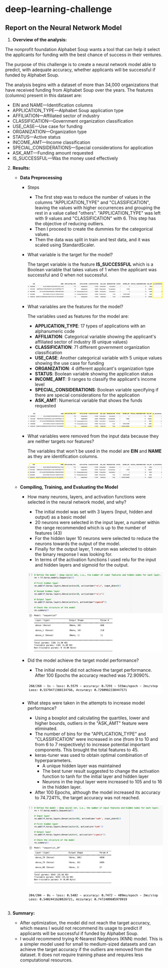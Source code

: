 # deep-learning-challenge

## Report on the Neural Network Model

1. **Overview of the analysis:**

The nonprofit foundation Alphabet Soup wants a tool that can help it select the applicants for funding with the best chance of success in their ventures.

The purpose of this challenge is to create a neural network model able to predict, with adequate accuracy, whether applicants will be successful if funded by Alphabet Soup.

The analysis begins with a dataset of more than 34,000 organizations that have received funding from Alphabet Soup over the years. The features (columns) present in this dataset are:
- EIN and NAME—Identification columns
- APPLICATION_TYPE—Alphabet Soup application type
- AFFILIATION—Affiliated sector of industry
- CLASSIFICATION—Government organization classification
- USE_CASE—Use case for funding
- ORGANIZATION—Organization type
- STATUS—Active status
- INCOME_AMT—Income classification
- SPECIAL_CONSIDERATIONS—Special considerations for application
- ASK_AMT—Funding amount requested
- IS_SUCCESSFUL—Was the money used effectively

2. **Results:**

    - **Data Preprocessing**

        - Steps
            - The first step was to reduce the number of values in the columns "APPLICATION_TYPE" and "CLASSIFICATION", leaving the values with higher occurrences and grouping the rest in a value called "others". "APPLICATION_TYPE" was left with 9 values and "CLASSIFICATION" with 6. This step has the objective of reducing outliers.
            - Then I proceed to create the dummies for the categorical values.
            - Then the data was split in train and test data, and it was scaled using StandardScaler.

        - What variable is the target for the model?

            The target variable is the feature **IS_SUCCESSFUL** which is a Boolean variable that takes values of 1 when the applicant was successful and 0 when not successful.

            ![](Pics/target_variable.png)

        - What variables are the features for the model?

            The variables used as features for the model are:

            - **APPLICATION_TYPE**: 17 types of applications with an alphanumeric code
            - **AFFILIATION**: Categorical variable showing the applicant's affiliated sector of industry (6 unique values)
            - **CLASSIFICATION**: 71 different government organization classification
            - **USE_CASE**: Another categorical variable with 5 unique values showing the use case for funding
            - **ORGANIZATION**: 4 different applicant's organization type
            - **STATUS**: Boolean variable showing the application status
            - **INCOME_AMT**: 9 ranges to classify the applicant's income level
            - **SPECIAL_CONSIDERATIONS**: Boolean variable specifying if there are special considerations for the application
            - **ASK_AMT**: Numerical variable that shows the funds requested

            ![](Pics/features.png)

        - What variables were removed from the input data because they are neither targets nor features?

            The variables that won't be used in the model are **EIN** and **NAME** as they are identification columns.

            ![](Pics/id_variables.png)

    - **Compiling, Training, and Evaluating the Model**

        - How many neurons, layers, and activation functions were selected in the neural network model, and why?

            - The initial model was set with 3 layers (Input, hidden and output) as a basic model
            - 20 neurons were selected in the input layer, a number within the range recommended which is up to the number of features (43)
            - For the hidden layer 10 neurons were selected to reduce the neurons towards the output of the model.
            - Finally for the output layer, 1 neuron was selected to obtain the binary response I was looking for.
            - In terms of the activation functions I used relu for the input and hidden layers and sigmoid for the output.

            ![](Pics/initial_model.png)

        - Did the model achieve the target model performance?

            - The initial model did not achieve the target performance. After 100 Epochs the accuracy reached was 72.9090%.

            ![](Pics/initial_accuracy.png)

        - What steps were taken in the attempts to increase model performance?

            - Using a boxplot and calculating the quartiles, lower and higher bounds, outliers in the "ASK_AMT" feature were eliminated.
            - The number of bins for the "APPLICATION_TYPE" and "CLASSIFICATION" were increased in one (from 9 to 10 and from 6 to 7 respectively) to increase potential important components. This brought the total features to 45.
            -  keras-tuner was used to obtain optimal combination of hyperparameters.
                - A unique hidden layer was maintained
                - The best tuner result suggested to change the activation function to tanh for the initial layer and hidden layer
                - Neurons in the input layer were increased to 105 and to 16 in the hidden layer.
            - After 100 Epochs, although the model increased its accuracy to 74.7241%, the target accuracy was not reached.

            ![](Pics/optimized_model.png)

            ![](Pics/optimized_accuracy.png)

3. **Summary:**

    - After optimization, the model did not reach the target accuracy, which means I would not recommend its usage to predict if applicants will be successful if funded by Alphabet Soup.
    - I would recommend trying K-Nearest Neighbors (KNN) model. This is a simpler model used for small to medium-sized datasets and can achieve the target accuracy if the outliers are removed from the dataset. It does not require training phase and requires less computational resources.
